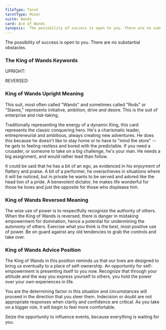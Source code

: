 ```yaml
---
fileType: Tarot
tarotType: Minor
suite: Wands
card: Ace of Wands
synopsis:  The possibility of success is open to you. There are no substantial obstacles.
---
```

The possibility of success is open to you. There are no substantial obstacles.

### The King of Wands Keywords

UPRIGHT: 

REVERSED: 

### King of Wands Upright Meaning

This suit, most often called "Wands" and sometimes called "Rods" or "Staves," represents initiative, ambition, drive and desire. This is the suit of enterprise and risk-taking.

Traditionally representing the energy of a dynamic King, this card represents the classic conquering hero. He's a charismatic leader, entrepreneurial and ambitious, always creating new adventures. He does this because he doesn't like to stay home or to have to "mind the store" -- he gets to feeling restless and bored with the predictable. If you need a crusader, or someone to take on a big challenge, he's your man. He needs a big assignment, and would rather lead than follow.

It could be said that he has a bit of an ego, as evidenced in his enjoyment of flattery and praise. A bit of a performer, he overachieves in situations where it will be noticed, but in private he wants to be served and adored like the head lion of a pride. A benevolent dictator, he makes life wonderful for those he loves and just the opposite for those who displease him.

### King of Wands Reversed Meaning

The wise use of power is to respectfully recognize the authority of others. When the King of Wands is reversed, there is danger in mistaking empowerment for domination, hence a potential for undermining the autonomy of others. Exercise what you think is the best, most positive use of power. Be on guard against any old tendencies to grab the controls and take over.

### King of Wands Advice Position

The King of Wands in this position reminds us that our lives are designed to bring us eventually to a place of self-ownership. An opportunity for self-empowerment is presenting itself to you now. Recognize that through your attitude and the way you express yourself to others, you hold the power over your own experiences in life.

You are the determining factor in this situation and circumstances will proceed in the direction that you steer them. Indecision or doubt are not appropriate responses when clarity and confidence are critical. As you take on a bigger role, it will begin to feel more comfortable.

Seize the opportunity to influence events, because everything is waiting for you.